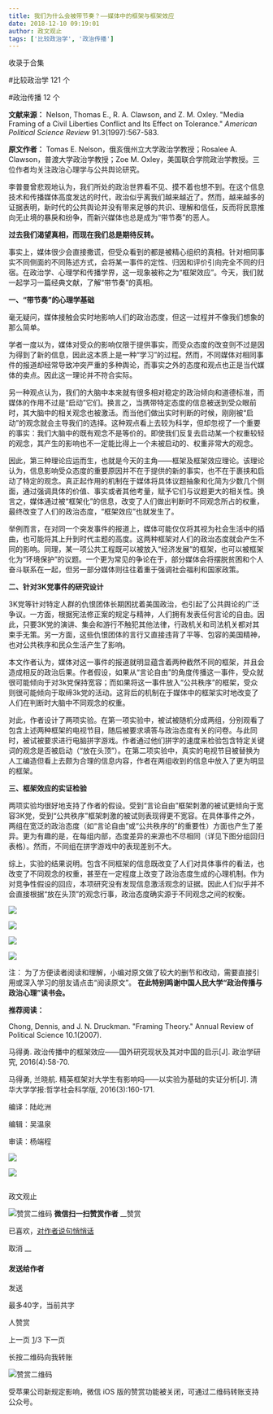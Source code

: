 ```yaml
---
title: 我们为什么会被带节奏？——媒体中的框架与框架效应
date: 2018-12-10 09:19:01
author: 政文观止
tags: ['比较政治学', '政治传播']
---
```



收录于合集

#比较政治学 121 个

#政治传播 12 个

**文献来源：** Nelson, Thomas E., R. A. Clawson, and Z. M. Oxley. "Media Framing of
a Civil Liberties Conflict and Its Effect on Tolerance." _American Political
Science Review_ 91.3(1997):567-583.

  

 **原文作者：** Tomas E. Nelson，俄亥俄州立大学政治学教授；Rosalee A. Clawson，普渡大学政治学教授；Zoe M.
Oxley，美国联合学院政治学教授。三位作者均关注政治心理学与公共舆论研究。

  

  

李普曼曾悲观地认为，我们所处的政治世界看不见、摸不着也想不到。在这个信息技术和传播媒体高度发达的时代，政治似乎离我们越来越近了。然而，越来越多的证据表明，新时代的公共舆论并没有带来足够的共识、理解和信任，反而将民意推向无止境的暴戾和纷争，而新兴媒体也总是成为“带节奏”的恶人。

**过去我们渴望真相，而现在我们总是期待反转。**

事实上，媒体很少会直接撒谎，但受众看到的都是被精心组织的真相。针对相同事实不同侧面的不同陈述方式，会将某一事件的定性、归因和评价引向完全不同的归宿。在政治学、心理学和传播学界，这一现象被称之为“框架效应”。今天，我们就一起学习一篇经典文献，了解“带节奏”的真相。

  

 **一、“带节奏”的心理学基础**

  

毫无疑问，媒体接触会实时地影响人们的政治态度，但这一过程并不像我们想象的那么简单。

学者一度以为，媒体对受众的影响仅限于提供事实，而受众态度的改变则不过是因为得到了新的信息，因此这本质上是一种“学习”的过程。然而，不同媒体对相同事件的报道却经常导致冲突严重的多种舆论，而事实之外的态度和观点也正是当代媒体的卖点。因此这一理论并不符合实际。

另一种观点认为，我们的大脑中本来就有很多相对稳定的政治倾向和道德标准，而媒体的作用不过是“启动”它们。换言之，当携带特定态度的信息被送到受众眼前时，其大脑中的相关观念也被激活。而当他们做出实时判断的时候，刚刚被“启动”的观念就会主导我们的选择。这种观点看上去较为科学，但却忽视了一个重要的事实：我们大脑中的既有观念不是等价的。即使我们反复去启动某一个权重较轻的观念，其产生的影响也不一定能比得上一个未被启动的、权重非常大的观念。

因此，第三种理论应运而生，也就是今天的主角——框架及框架效应理论。该理论认为，信息影响受众态度的重要原因并不在于提供的新的事实，也不在于裹挟和启动了特定的观念。真正起作用的机制在于媒体将具体议题抽象和化简为少数几个侧面，通过强调具体的价值、事实或者其他考量，赋予它们与议题更大的相关性。换言之，媒体通过被“框架化”的信息，改变了人们做出判断时不同观念所占的权重，最终改变了人们的政治态度，“框架效应”也就发生了。

举例而言，在对同一个突发事件的报道上，媒体可能仅仅将其视为社会生活中的插曲，也可能将其上升到时代主题的高度。这两种框架对人们的政治态度就会产生不同的影响。同理，某一项公共工程既可以被放入“经济发展”的框架，也可以被框架化为“环境保护”的议题。一个更为常见的争论在于，部分媒体会将摆脱贫困和个人奋斗联系在一起，但另一部分媒体则往往着重于强调社会福利和国家政策。

  

 **二、针对3K党事件的研究设计**

  

3K党等针对特定人群的仇恨团体长期困扰着美国政治，也引起了公共舆论的广泛争议。一方面，根据宪法修正案的规定与精神，人们拥有发表任何言论的自由。因此，只要3K党的演讲、集会和游行不触犯其他法律，行政机关和司法机关都对其束手无策。另一方面，这些仇恨团体的言行又直接违背了平等、包容的美国精神，也对公共秩序和民众生活产生了影响。

本文作者认为，媒体对这一事件的报道就明显蕴含着两种截然不同的框架，并且会造成相反的政治后果。作者假设，如果从“言论自由”的角度传播这一事件，受众就很可能倾向于对3k党保持宽容；而如果将这一事件放入“公共秩序”的框架，受众则很可能倾向于取缔3k党的活动。这背后的机制在于媒体中的框架实时地改变了人们在判断时大脑中不同观念的权重。

对此，作者设计了两项实验。在第一项实验中，被试被随机分成两组，分别观看了包含上述两种框架的电视节目，随后被要求填答与政治态度有关的问卷。与此同时，被试被要求进行电脑拼字游戏。作者通过他们拼字的速度来检验包含特定关键词的观念是否被启动（“放在头顶”）。在第二项实验中，真实的电视节目被替换为人工编造但看上去颇为合理的信息内容，作者在两组收到的信息中放入了更为明显的框架。

  

 **三、框架效应的实证检验**

  

两项实验均很好地支持了作者的假设。受到“言论自由”框架刺激的被试更倾向于宽容3K党，受到“公共秩序”框架刺激的被试则表现得更不宽容。在具体事件之外，两组在宽泛的政治态度（如“言论自由”或“公共秩序的”的重要性）方面也产生了差异。更为有趣的是，在每组内部，态度差异的来源也不尽相同（详见下图分组回归表格）。然而，不同组在拼字游戏中的表现差别不大。

综上，实验的结果说明。包含不同框架的信息既改变了人们对具体事件的看法，也改变了不同观念的权重，甚至在一定程度上改变了政治态度生成的心理机制。作为对竞争性假设的回应，本项研究没有发现信息激活观念的证据。因此人们似乎并不会直接根据“放在头顶”的观念行事，政治态度确实源于不同观念之间的权衡。

  

![](/images/488/2.png)

  

![](/images/488/3.png)

  

![](/images/488/4.png)

  

![](/images/488/5.png)

  

注： 为了方便读者阅读和理解，小编对原文做了较大的删节和改动，需要直接引用或深入学习的朋友请点击“阅读原文”。
**在此特别鸣谢中国人民大学“政治传播与政治心理”读书会。**  

**推荐阅读：**

  

Chong, Dennis, and J. N. Druckman. "Framing Theory." Annual Review of
Political Science 10.1(2007).

  

马得勇. 政治传播中的框架效应——国外研究现状及其对中国的启示[J]. 政治学研究, 2016(4):58-70.

  

马得勇, 兰晓航. 精英框架对大学生有影响吗——以实验为基础的实证分析[J]. 清华大学学报:哲学社会科学版, 2016(3):160-171.

  

编译：陆屹洲

编辑：吴温泉

审读：杨端程‍‍‍‍‍‍

  

![](/images/488/6.jpeg)

  

![](/images/488/7.jpeg)

  

![]()

政文观止

![赞赏二维码]() **微信扫一扫赞赏作者** __赞赏

已喜欢，[对作者说句悄悄话](javascript:;)

取消 __

#### 发送给作者

发送

最多40字，当前共字

[](javascript:;) 人赞赏

上一页 [1](javascript:;)/3 下一页

长按二维码向我转账

![赞赏二维码]()

受苹果公司新规定影响，微信 iOS 版的赞赏功能被关闭，可通过二维码转账支持公众号。

